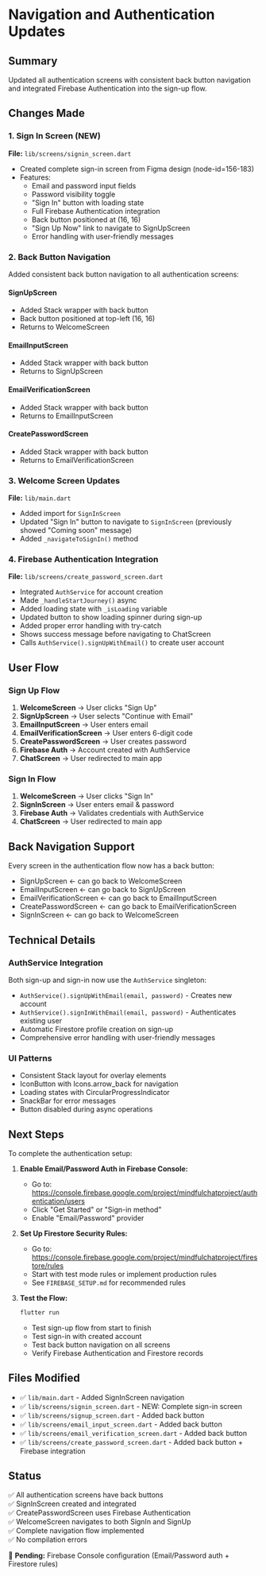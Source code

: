 # Navigation and Authentication Updates

## Summary
Updated all authentication screens with consistent back button navigation and integrated Firebase Authentication into the sign-up flow.

## Changes Made

### 1. Sign In Screen (NEW)
**File:** `lib/screens/signin_screen.dart`
- Created complete sign-in screen from Figma design (node-id=156-183)
- Features:
  - Email and password input fields
  - Password visibility toggle
  - "Sign In" button with loading state
  - Full Firebase Authentication integration
  - Back button positioned at (16, 16)
  - "Sign Up Now" link to navigate to SignUpScreen
  - Error handling with user-friendly messages

### 2. Back Button Navigation
Added consistent back button navigation to all authentication screens:

#### SignUpScreen
- Added Stack wrapper with back button
- Back button positioned at top-left (16, 16)
- Returns to WelcomeScreen

#### EmailInputScreen
- Added Stack wrapper with back button
- Returns to SignUpScreen

#### EmailVerificationScreen
- Added Stack wrapper with back button
- Returns to EmailInputScreen

#### CreatePasswordScreen
- Added Stack wrapper with back button
- Returns to EmailVerificationScreen

### 3. Welcome Screen Updates
**File:** `lib/main.dart`
- Added import for `SignInScreen`
- Updated "Sign In" button to navigate to `SignInScreen` (previously showed "Coming soon" message)
- Added `_navigateToSignIn()` method

### 4. Firebase Authentication Integration
**File:** `lib/screens/create_password_screen.dart`
- Integrated `AuthService` for account creation
- Made `_handleStartJourney()` async
- Added loading state with `_isLoading` variable
- Updated button to show loading spinner during sign-up
- Added proper error handling with try-catch
- Shows success message before navigating to ChatScreen
- Calls `AuthService().signUpWithEmail()` to create user account

## User Flow

### Sign Up Flow
1. **WelcomeScreen** → User clicks "Sign Up"
2. **SignUpScreen** → User selects "Continue with Email"
3. **EmailInputScreen** → User enters email
4. **EmailVerificationScreen** → User enters 6-digit code
5. **CreatePasswordScreen** → User creates password
6. **Firebase Auth** → Account created with AuthService
7. **ChatScreen** → User redirected to main app

### Sign In Flow
1. **WelcomeScreen** → User clicks "Sign In"
2. **SignInScreen** → User enters email & password
3. **Firebase Auth** → Validates credentials with AuthService
4. **ChatScreen** → User redirected to main app

## Back Navigation Support
Every screen in the authentication flow now has a back button:
- SignUpScreen ← can go back to WelcomeScreen
- EmailInputScreen ← can go back to SignUpScreen
- EmailVerificationScreen ← can go back to EmailInputScreen
- CreatePasswordScreen ← can go back to EmailVerificationScreen
- SignInScreen ← can go back to WelcomeScreen

## Technical Details

### AuthService Integration
Both sign-up and sign-in now use the `AuthService` singleton:
- `AuthService().signUpWithEmail(email, password)` - Creates new account
- `AuthService().signInWithEmail(email, password)` - Authenticates existing user
- Automatic Firestore profile creation on sign-up
- Comprehensive error handling with user-friendly messages

### UI Patterns
- Consistent Stack layout for overlay elements
- IconButton with Icons.arrow_back for navigation
- Loading states with CircularProgressIndicator
- SnackBar for error messages
- Button disabled during async operations

## Next Steps
To complete the authentication setup:

1. **Enable Email/Password Auth in Firebase Console:**
   - Go to: https://console.firebase.google.com/project/mindfulchatproject/authentication/users
   - Click "Get Started" or "Sign-in method"
   - Enable "Email/Password" provider

2. **Set Up Firestore Security Rules:**
   - Go to: https://console.firebase.google.com/project/mindfulchatproject/firestore/rules
   - Start with test mode rules or implement production rules
   - See `FIREBASE_SETUP.md` for recommended rules

3. **Test the Flow:**
   ```bash
   flutter run
   ```
   - Test sign-up flow from start to finish
   - Test sign-in with created account
   - Test back button navigation on all screens
   - Verify Firebase Authentication and Firestore records

## Files Modified
- ✅ `lib/main.dart` - Added SignInScreen navigation
- ✅ `lib/screens/signin_screen.dart` - NEW: Complete sign-in screen
- ✅ `lib/screens/signup_screen.dart` - Added back button
- ✅ `lib/screens/email_input_screen.dart` - Added back button
- ✅ `lib/screens/email_verification_screen.dart` - Added back button
- ✅ `lib/screens/create_password_screen.dart` - Added back button + Firebase integration

## Status
✅ All authentication screens have back buttons  
✅ SignInScreen created and integrated  
✅ CreatePasswordScreen uses Firebase Authentication  
✅ WelcomeScreen navigates to both SignIn and SignUp  
✅ Complete navigation flow implemented  
✅ No compilation errors  

🔄 **Pending:** Firebase Console configuration (Email/Password auth + Firestore rules)
